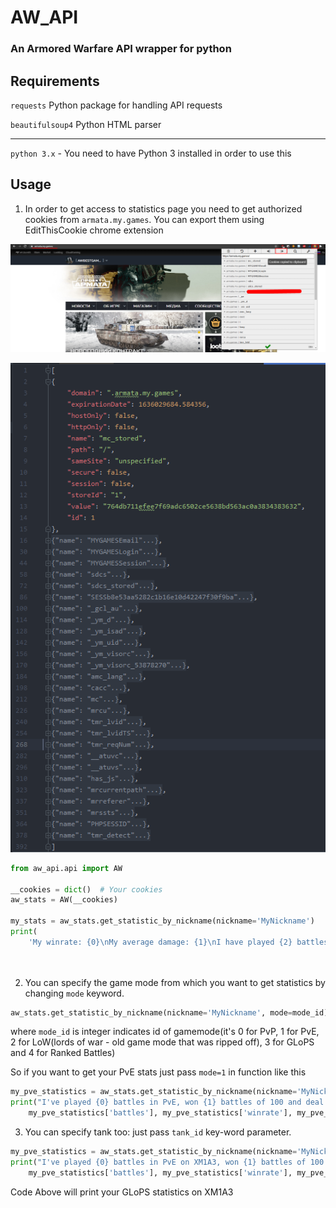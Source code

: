 # AW_API

### An Armored Warfare API wrapper for python

## Requirements

`requests` Python package for handling API requests

`beautifulsoup4` Python HTML parser

-------------
`python 3.x` - You need to have Python 3 installed in order to use this

## Usage

1) In order to get access to statistics page you need to get authorized cookies from ``armata.my.games``. You can export
   them using EditThisCookie chrome extension
   
![cookie export][cookie]

[cookie]: https://github.com/lookandhate/ArmoredWarfareAPI/blob/master/github_readmepage/cookie_export.png 

![cookie.json file example][cookie.json]

[cookie.json]: https://github.com/lookandhate/ArmoredWarfareAPI/blob/master/github_readmepage/cookies.json_example.png 

```python
from aw_api.api import AW

__cookies = dict()  # Your cookies
aw_stats = AW(__cookies)

my_stats = aw_stats.get_statistic_by_nickname(nickname='MyNickname')
print(
    'My winrate: {0}\nMy average damage: {1}\nI have played {2} battles'.format(my_stats['winrate'], my_stats['damage'],
                                                                                my_stats['battles']))



```

2) You can specify the game mode from which you want to get statistics by changing ``mode`` keyword.

```python
aw_stats.get_statistic_by_nickname(nickname='MyNickname', mode=mode_id)
``` 

where ``mode_id`` is integer indicates id of gamemode(it's 0 for PvP, 1 for PvE, 2 for LoW(lords of war - old game mode
that was ripped off), 3 for GLoPS and 4 for Ranked Battles)

So if you want to get your PvE stats just pass ``mode=1`` in function like this

```python
my_pve_statistics = aw_stats.get_statistic_by_nickname(nickname='MyNickname', mode=1)
print("I've played {0} battles in PvE, won {1} battles of 100 and deal {2} damage in average".format(
    my_pve_statistics['battles'], my_pve_statistics['winrate'], my_pve_statistics['damage']))
```

3) You can specify tank too: just pass ``tank_id`` key-word parameter.
```python
my_pve_statistics = aw_stats.get_statistic_by_nickname(nickname='MyNickname', mode=3, tank_id=157)
print("I've played {0} battles in PvE on XM1A3, won {1} battles of 100 and deal {2} damage in average".format(
    my_pve_statistics['battles'], my_pve_statistics['winrate'], my_pve_statistics['damage']))
```
Code Above will print your GLoPS statistics on XM1A3


